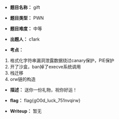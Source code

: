 * **题目名称：** gift

* **题目类型：** PWN

* **题目难度：** 中等 

* **出题人：** c1ark

* **考点：**  

1. 格式化字符串漏洞泄露数据绕过canary保护，PIE保护
3. 开了沙盒，ban掉了execve系统调用
4. 栈迁移
5. orw链的构造

* **描述：**  送你一份礼物，祝你好运！

* **flag：** flag{gO0d_luck_751nvqirw}

* **Writeup：** 暂无
